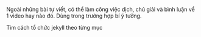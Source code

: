 Ngoài những bài tự viết, có thể làm công việc dịch, chú giải và bình luận về 1 video hay nào đó. Dùng trong trường hợp bí ý tưởng.

Tìm cách tổ chức jekyll theo từng mục